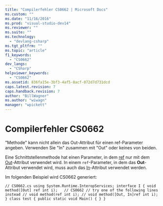 ```yaml
---
title: "Compilerfehler CS0662 | Microsoft Docs"
ms.custom: ""
ms.date: "11/16/2016"
ms.prod: "visual-studio-dev14"
ms.reviewer: ""
ms.suite: ""
ms.technology: 
  - "devlang-csharp"
ms.tgt_pltfrm: ""
ms.topic: "article"
f1_keywords: 
  - "CS0662"
dev_langs: 
  - "CSharp"
helpviewer_keywords: 
  - "CS0662"
ms.assetid: 836fa15e-3bf3-4af5-8acf-072d7d731dcd
caps.latest.revision: 7
caps.handback.revision: 7
author: "BillWagner"
ms.author: "wiwagn"
manager: "wpickett"
---
```

# Compilerfehler CS0662
"Methode" kann nicht allein das Out\-Attribut für einen ref\-Parameter angeben. Verwenden Sie "In" zusammen mit "Out" oder keines von beiden.  
  
 Eine Schnittstellenmethode hat einen Parameter, in dem [ref](../../csharp/language-reference/keywords/ref.md) nur mit dem [Out](frlrfSystemRuntimeInteropServicesOutAttributeClassTopic)\-Attribut verwendet wird. In einem `ref`\-Parameter, in dem das **Out**\-Attribut verwendet wird, muss auch das [In](frlrfSystemRuntimeInteropServicesInAttributeClassTopic)\-Attribut verwendet werden.  
  
 Im folgenden Beispiel wird CS0662 generiert:  
  
```  
// CS0662.cs using System.Runtime.InteropServices; interface I { void method([Out] ref int i);   // CS0662 // try one of the following lines instead // void method(ref int i); // void method([Out, In]ref int i); } class test { public static void Main() { } }  
```